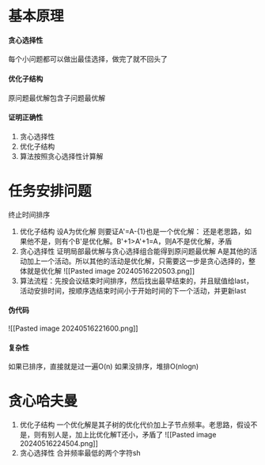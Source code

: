 # 基本原理
#### 贪心选择性
每个小问题都可以做出最佳选择，做完了就不回头了
#### 优化子结构
原问题最优解包含子问题最优解
#### 证明正确性
1. 贪心选择性
2. 优化子结构
3. 算法按照贪心选择性计算解
# 任务安排问题
终止时间排序
1. 优化子结构
   设A为优化解
   则要证A'=A-{1}也是一个优化解：
   还是老思路，如果他不是，则有个B'是优化解。B'+1>A'+1=A，则A不是优化解，矛盾
2. 贪心选择性
   证明局部最优解与贪心选择组合能得到原问题最优解
   A是其他的活动加上一个活动。所以其他的活动是优化解，只需要这一步是贪心选择的，整体就是优化解
   ![[Pasted image 20240516220503.png]]
3. 算法流程：先按会议结束时间排序，然后找出最早结束的，并且赋值给last，活动安排时间，按顺序选结束时间小于开始时间的下一个活动，并更新last
#### 伪代码
 ![[Pasted image 20240516221600.png]]
#### 复杂性
如果已排序，直接就是过一遍O(n)
如果没排序，堆排O(nlogn)
# 贪心哈夫曼
 1. 优化子结构
    一个优化解是其子树的优化代价加上子节点频率。老思路，假设不是，则有别人是，加上比优化解T还小，矛盾了
    ![[Pasted image 20240516224504.png]]
 2. 贪心选择性
    合并频率最低的两个字符sh